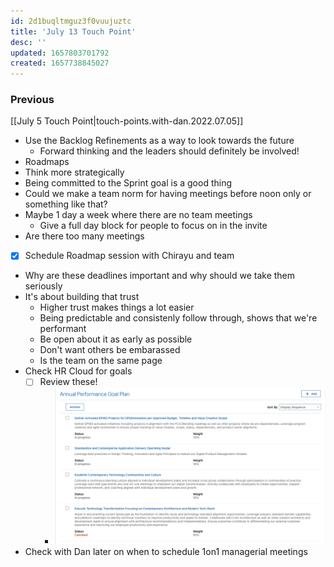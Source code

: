 ```yaml
---
id: 2d1buqltmguz3f0vuujuztc
title: 'July 13 Touch Point'
desc: ''
updated: 1657803701792
created: 1657738845027
---
```


### Previous

[[July 5 Touch Point|touch-points.with-dan.2022.07.05]]

- Use the Backlog Refinements as a way to look towards the future
  - Forward thinking and the leaders should definitely be involved!
- Roadmaps
- Think more strategically
- Being committed to the Sprint goal is a good thing
- Could we make a team norm for having meetings before noon only or something like that? 
- Maybe 1 day a week where there are no team meetings
  - Give a full day block for people to focus on in the invite
- Are there too many meetings 
- [x] Schedule Roadmap session with Chirayu and team
- Why are these deadlines important and why should we take them seriously
- It's about building that trust
  - Higher trust makes things a lot easier
  - Being predictable and consistenly follow through, shows that we're performant
  - Be open about it as early as possible
  - Don't want others be embarassed
  - Is the team on the same page
- Check HR Cloud for goals
  - [ ] Review these!
    - ![Annual Performance Goal Plan](/assets/images/2022-07-13-15-41-27.png)
- Check with Dan later on when to schedule 1on1 managerial meetings